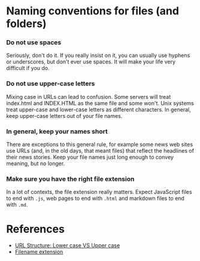# Naming conventions for files (and folders)

### Do not use spaces
Seriously, don't do it. If you really insist on it, you can usually use hyphens or underscores, but don't ever use spaces. It will make your life very difficult if you do.

### Do not use upper-case letters
Mixing case in URLs can lead to confusion. Some servers will treat index.html and INDEX.HTML as the same file and some won't. Unix systems treat upper-case and lower-case letters as different characters. In general, keep upper-case letters out of your file names.

### In general, keep your names short
There are exceptions to this general rule, for example some news web sites use URLs (and, in the old days, that meant files) that reflect the headlines of their news stories. Keep your file names just long enough to convey meaning, but no longer.

### Make sure you have the right file extension
In a lot of contexts, the file extension really matters. Expect JavaScript files to end with `.js`, web pages to end with `.html` and markdown files to end with `.md`.

# References
+ [URL Structure: Lower case VS Upper case](http://stackoverflow.com/questions/13511227/url-structure-lower-case-vs-upper-case)
+ [Filename extension](https://en.wikipedia.org/wiki/Filename_extension)
